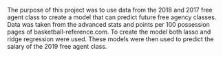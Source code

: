 The purpose of this project was to use data from the 2018 and 2017 free agent class to create a model that can predict future free agency classes. 
Data was taken from the advanced stats and points per 100 possession pages of basketball-reference.com.
To create the model both lasso and ridge regression were used.
These models were then used to predict the salary of the 2019 free agent class.
